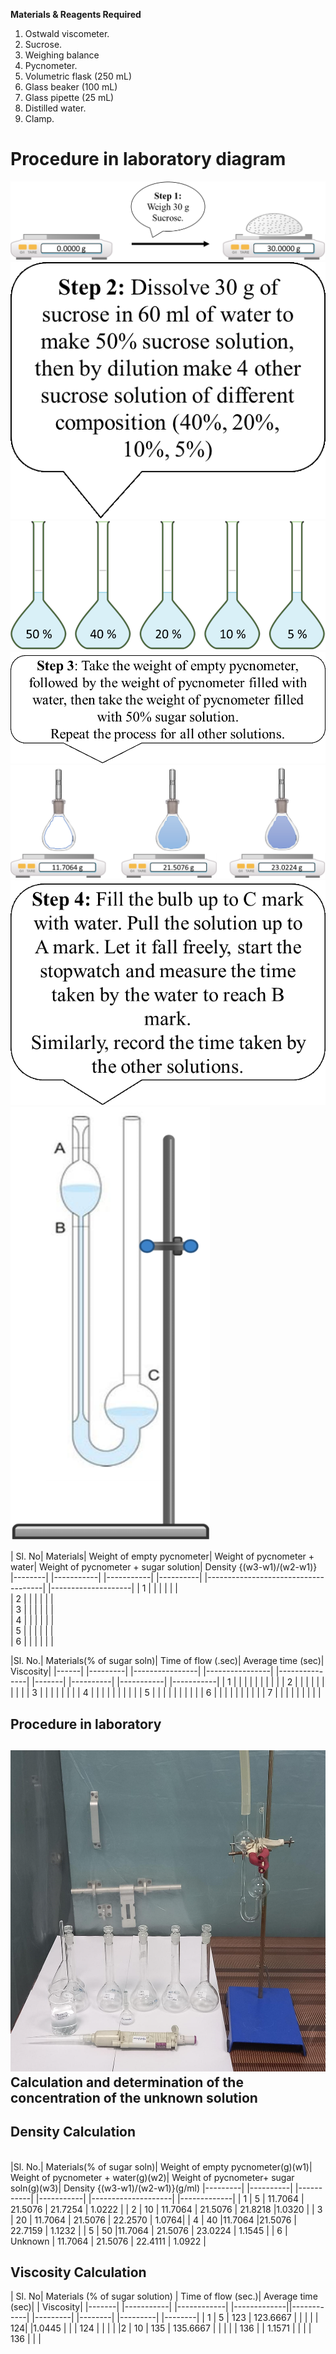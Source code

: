 <b>Materials & Reagents Required</b>

1)	Ostwald viscometer. 
2)	Sucrose.
3)	Weighing balance 
4)	Pycnometer.
5)	Volumetric flask (250 mL) 
6)	Glass beaker (100 mL)
7)	Glass pipette (25 mL) 
8)	Distilled water.
9)	Clamp.

<h1> Procedure in laboratory diagram </h1>
<img src="images/imag.png">
<img src="images/imag2.png">
<img src="images/imag3.png">
<img src="images/imag4.png">
<img src="images/imag5.png">
<img src="images/imag6.png">
<img src="images/imag7.png">

| Sl. No| Materials| Weight of empty pycnometer| Weight of pycnometer + water| Weight of pycnometer + sugar solution| Density {(w3-w1)/(w2-w1)}
|--------| |-----------| |-----------| |----------| |-------------------------------------| |--------------------|
| 1   |          |             |            |                                               |                    |  
| 2   |          |             |            |                                               |                    |  
| 3   |          |             |            |                                               |                    |  
| 4   |          |             |            |                                               |                    |  
| 5   |          |             |            |                                               |                    |  
| 6   |          |             |            |                                               |                    |  

|Sl. No.| Materials(% of sugar soln)| Time of flow (.sec)| Average time (sec)| Viscosity|
|------| |---------| |----------------| |----------------| |---------------| |-------| |----------| |-----------| |-----------|
| 1 |              |                  |                  |                 |          |           |             |             |
| 2 |              |                  |                  |                 |          |           |             |             |
| 3 |            |                    |                  |            |                   |                       |
| 4 |              |                  |                  |                 |          |           |             |             |
| 5 |              |                  |                  |                 |          |           |             |             |
| 6 |              |                  |                  |                 |          |           |             |             |
| 7 |              |                  |                  |                 |          |           |             |             |

<h2>Procedure in laboratory<h2>
<img src="images/imag91.png">
<b>Calculation and determination of the concentration of the unknown solution</b>
</br>
<h2>Density Calculation</h2>
</br>
|Sl. No.| Materials(% of sugar soln)| Weight of empty pycnometer(g)(w1)| Weight of pycnometer + water(g)(w2)| Weight of pycnometer+ sugar soln(g)(w3)| Density {(w3-w1)/(w2-w1)}(g/ml)
|---------| |----------| |-----------| |-----------| |--------------------| |-------------|
| 1 |     5	      |    11.7064	    | 21.5076	|    21.7254	      |     1.0222     |
| 2	|     10 |	11.7064 |  21.5076 |	21.8218	       |1.0320        | 
| 3	|     20 |  11.7064	 |  21.5076	|    22.2570	    |   1.0764|
| 4 |	40	 |11.7064	|21.5076	|     22.7159        |	1.1232   |
| 5 |	50	 |11.7064 | 21.5076  |  	23.0224	        |   1.1545   |
| 6	| Unknown |	11.7064 |	21.5076	|   22.4111	           | 1.0922  |

<h2>Viscosity Calculation</h2>
| Sl. No| Materials (% of sugar solution) | Time of flow (sec.)| Average time (sec)| | Viscosity|
|-------| |-----------| |------------| |-------------||------------| |---------| |--------| |---------| |--------|
|    1	|    5      |   123	    |  123.6667	  |           |
|		|   	|     124|        |1.0445  |
|		|  124	|	      |        |       |
|2     |        10  |   135 |    135.6667            |           |
|	   |   	        |   136 |           |     1.1571       |
|	   |	        |    136  |          |                 |
 


